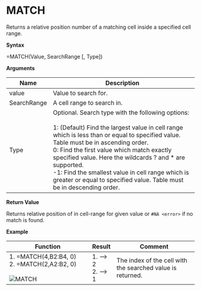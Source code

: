 # MATCH

Returns a relative position number of a matching cell inside a specified
cell range.

**Syntax**

=MATCH(Value, SearchRange \[, Type\])

**Arguments**

<table>
<colgroup>
<col style="width: 20%" />
<col style="width: 80%" />
</colgroup>
<thead>
<tr class="header">
<th>Name</th>
<th>Description</th>
</tr>
</thead>
<tbody>
<tr class="odd">
<td>value</td>
<td>Value to search for.</td>
</tr>
<tr class="even">
<td>SearchRange</td>
<td>A cell range to search in.</td>
</tr>
<tr class="odd">
<td>Type</td>
<td><div class="line-block">Optional. Search type with the following options:<br />
<br />
1: (Default) Find the largest value in cell range which is less than or equal to specified value. Table must be in ascending order.<br />
0: Find the first value which match exactly specified value. Here the wildcards ? and * are supported.<br />
-1: Find the smallest value in cell range which is greater or equal to specified value. Table must be in descending order.</div></td>
</tr>
</tbody>
</table>

**Return Value**

Returns relative position of in cell-range for given value or
`#NA <error>` if no match is found.

**Example**

<table>
<colgroup>
<col style="width: 45%" />
<col style="width: 10%" />
<col style="width: 45%" />
</colgroup>
<thead>
<tr class="header">
<th>Function</th>
<th>Result</th>
<th>Comment</th>
</tr>
</thead>
<tbody>
<tr class="odd">
<td><div class="line-block">1. =MATCH(4,<span class="red">B2:B4</span>, 0)<br />
2. =MATCH(2,<span class="blue">A2:B2</span>, 0)<br />
<br />
<img src="/images/MATCH.PNG" alt="MATCH" /></div></td>
<td><div class="line-block">1. --&gt; 2<br />
2. --&gt; 1</div></td>
<td>The index of the cell with the searched value is returned.</td>
</tr>
</tbody>
</table>
